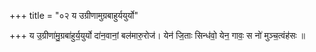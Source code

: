+++
title = "०२ य उग्रीणामुग्रबाहुर्ययुर्यो"

+++
य उ॒ग्रीणा॑मु॒ग्रबा॑हुर्य॒युर्यो दा॑न॒वानां॒ बल॑मारु॒रोज॑। येन॑ जि॒ताः सिन्ध॑वो॒ येन॒ गावः॒ स नो॑ मुञ्च॒त्वंह॑सः ॥